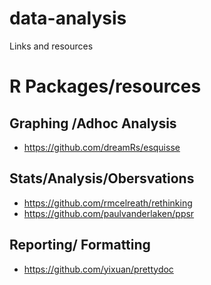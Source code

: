 # data-analysis
Links and resources


# R Packages/resources
## Graphing /Adhoc Analysis

* https://github.com/dreamRs/esquisse

## Stats/Analysis/Obersvations
* https://github.com/rmcelreath/rethinking
* https://github.com/paulvanderlaken/ppsr

## Reporting/ Formatting
* https://github.com/yixuan/prettydoc
